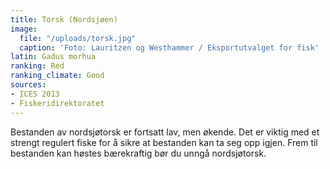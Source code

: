 ```yaml
---
title: Torsk (Nordsjøen)
image:
  file: "/uploads/torsk.jpg"
  caption: 'Foto: Lauritzen og Westhammer / Eksportutvalget for fisk'
latin: Gadus morhua
ranking: Red
ranking_climate: Good
sources:
- ICES 2013
- Fiskeridirektoratet
---
```


Bestanden av nordsjøtorsk er fortsatt lav, men økende. Det er viktig med et strengt regulert fiske for å sikre at bestanden kan ta seg opp igjen. Frem til bestanden kan høstes bærekraftig bør du unngå nordsjøtorsk.
